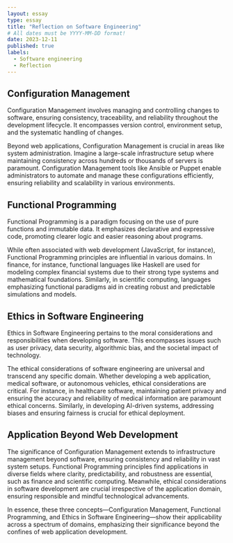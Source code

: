 ```yaml
---
layout: essay
type: essay
title: "Reflection on Software Engineering"
# All dates must be YYYY-MM-DD format!
date: 2023-12-11
published: true
labels:
  - Software engineering
  - Reflection
---
```


## Configuration Management

Configuration Management involves managing and controlling changes to software, ensuring consistency, traceability, and reliability throughout the development lifecycle. It encompasses version control, environment setup, and the systematic handling of changes.

Beyond web applications, Configuration Management is crucial in areas like system administration. Imagine a large-scale infrastructure setup where maintaining consistency across hundreds or thousands of servers is paramount. Configuration Management tools like Ansible or Puppet enable administrators to automate and manage these configurations efficiently, ensuring reliability and scalability in various environments.

## Functional Programming

Functional Programming is a paradigm focusing on the use of pure functions and immutable data. It emphasizes declarative and expressive code, promoting clearer logic and easier reasoning about programs.

While often associated with web development (JavaScript, for instance), Functional Programming principles are influential in various domains. In finance, for instance, functional languages like Haskell are used for modeling complex financial systems due to their strong type systems and mathematical foundations. Similarly, in scientific computing, languages emphasizing functional paradigms aid in creating robust and predictable simulations and models.

## Ethics in Software Engineering
  
Ethics in Software Engineering pertains to the moral considerations and responsibilities when developing software. This encompasses issues such as user privacy, data security, algorithmic bias, and the societal impact of technology.

The ethical considerations of software engineering are universal and transcend any specific domain. Whether developing a web application, medical software, or autonomous vehicles, ethical considerations are critical. For instance, in healthcare software, maintaining patient privacy and ensuring the accuracy and reliability of medical information are paramount ethical concerns. Similarly, in developing AI-driven systems, addressing biases and ensuring fairness is crucial for ethical deployment.

## Application Beyond Web Development
                                             
The significance of Configuration Management extends to infrastructure management beyond software, ensuring consistency and reliability in vast system setups. Functional Programming principles find applications in diverse fields where clarity, predictability, and robustness are essential, such as finance and scientific computing. Meanwhile, ethical considerations in software development are crucial irrespective of the application domain, ensuring responsible and mindful technological advancements.

In essence, these three concepts—Configuration Management, Functional Programming, and Ethics in Software Engineering—show their applicability across a spectrum of domains, emphasizing their significance beyond the confines of web application development.
